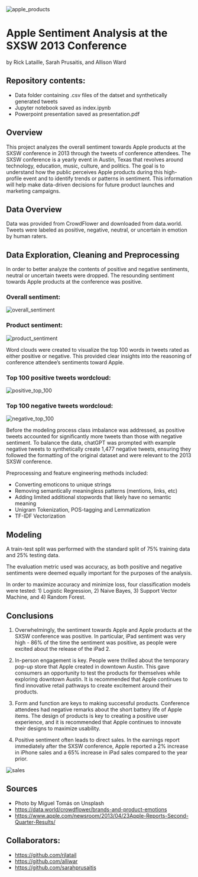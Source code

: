 <img src="images/apple2.jpg" alt="apple_products">

# Apple Sentiment Analysis at the SXSW 2013 Conference
by Rick Lataille, Sarah Prusaitis, and Allison Ward

## Repository contents:
- Data folder containing .csv files of the datset and synthetically generated tweets
- Jupyter notebook saved as index.ipynb
- Powerpoint presentation saved as presentation.pdf

## Overview

This project analyzes the overall sentiment towards Apple products at the SXSW conference in 2013 through the tweets of conference attendees. The SXSW conference is a yearly event in Austin, Texas that revolves around technology, education, music, culture, and politics. The goal is to understand how the public perceives Apple products during this high-profile event and to identify trends or patterns in sentiment. This information will help make data-driven decisions for future product launches and marketing campaigns.

## Data Overview
Data was provided from CrowdFlower and downloaded from data.world. Tweets were labeled as positive, negative, neutral, or uncertain in emotion by human raters. 

## Data Exploration, Cleaning and Preprocessing

In order to better analyze the contents of positive and negative sentiments, neutral or uncertain tweets were dropped. The resounding sentiment towards Apple products at the conference was positive. 

### Overall sentiment:
<img src="images/overall_sentiment1.jpg" alt="overall_sentiment">

### Product sentiment:
<img src="images/product_sentiment.jpg" alt="product_sentiment">

Word clouds were created to visualize the top 100 words in tweets rated as either positive or negative. This provided clear insights into the reasoning of conference attendee’s sentiments toward Apple. 

### Top 100 positive tweets wordcloud:
<img src="images/positive_top_100.png" alt="positive_top_100">

### Top 100 negative tweets wordcloud:
<img src="images/negative_top_100.png" alt="negative_top_100">

Before the modeling process class imbalance was addressed, as positive tweets accounted for significantly more tweets than those with negative sentiment. To balance the data, chatGPT was prompted with example negative tweets to synthetically create 1,477 negative tweets, ensuring they followed the formatting of the original dataset and were relevant to the 2013 SXSW conference.

Preprocessing and feature engineering methods included:
- Converting emoticons to unique strings
- Removing semantically meaningless patterns (mentions, links, etc)
- Adding limited additional stopwords that likely have no semantic meaning
- Unigram Tokenization, POS-tagging and Lemmatization
- TF-IDF Vectorization

## Modeling 

A train-test split was performed with the standard split of 75% training data and 25% testing data.

The evaluation metric used was accuracy, as both positive and negative sentiments were deemed equally important for the purposes of the analysis. 

In order to maximize accuracy and minimize loss, four classification models were tested: 1) Logistic Regression, 2) Naive Bayes, 3) Support Vector Machine, and 4) Random Forest. 

## Conclusions
1. Overwhelmingly, the sentiment towards Apple and Apple products at the SXSW conference was positive. In particular, iPad sentiment was very high - 86% of the time the sentiment was positive, as people were excited about the release of the iPad 2.

2. In-person engagement is key. People were thrilled about the temporary pop-up store that Apple created in downtown Austin. This gave consumers an opportunity to test the products for themselves while exploring downtown Austin. It is recommended that Apple continues to find innovative retail pathways to create excitement around their products.

3. Form and function are keys to making successful products. Conference attendees had negative remarks about the short battery life of Apple items. The design of products is key to creating a positive user experience, and it is recommended that Apple continues to innovate their designs to maximize usability.

4. Positive sentiment often leads to direct sales. In the earnings report immediately after the SXSW conference, Apple reported a 2% increase in iPhone sales and a 65% increase in iPad sales compared to the year prior.

<img src="images/sales.jpg" alt="sales">


## Sources

- Photo by Miguel Tomás on Unsplash
- https://data.world/crowdflower/brands-and-product-emotions
- https://www.apple.com/newsroom/2013/04/23Apple-Reports-Second-Quarter-Results/

## Collaborators:
- https://github.com/rjlatail
- https://github.com/alliwar
- https://github.com/sarahprusaitis